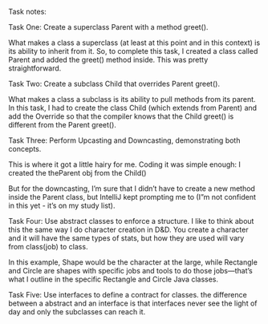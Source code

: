 Task notes: 

Task One: Create a superclass Parent with a method greet().

What makes a class a superclass (at least at this point and in this context) is its ability to inherit from it. So, to complete this task, I created a class called Parent and added the greet() method inside. This was pretty straightforward.

Task Two: Create a subclass Child that overrides Parent greet().

What makes a class a subclass is its ability to pull methods from its parent. In this task, I had to create the class Child (which extends from Parent) and add the Override so that the compiler knows that the Child greet() is different from the Parent greet().

Task Three: Perform Upcasting and Downcasting, demonstrating both concepts.

This is where it got a little hairy for me. Coding it was simple enough:
I created the theParent obj from the Child() 

But for the downcasting, I’m sure that I didn’t have to create a new method inside the Parent class, but IntelliJ kept prompting me to (I”m not confident in this yet - it’s on my study list).

Task Four: Use abstract classes to enforce a structure.
I like to think about this the same way I do character creation in D&D. You create a character and it will have the same types of stats, but how they are used will vary from class(job) to class. 


In this example, Shape would be the character at the large, while Rectangle and Circle are shapes with specific jobs and tools to do those jobs—that’s what I outline in the specific Rectangle and Circle Java classes.

Task Five: Use interfaces to define a contract for classes.
the difference between a abstract and an interface is that interfaces never see the light of day and only the subclasses can reach it. 



